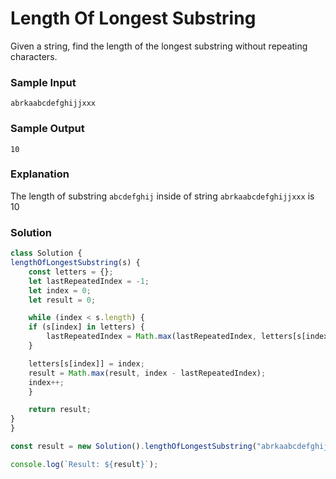 # Length Of Longest Substring

Given a string, find the length of the longest substring without repeating characters.

### Sample Input
```
abrkaabcdefghijjxxx
```
### Sample Output
```
10
```
### Explanation

The length of substring `abcdefghij` inside of string `abrkaabcdefghijjxxx` is 10

### Solution
```js
class Solution {
lengthOfLongestSubstring(s) {
    const letters = {};
    let lastRepeatedIndex = -1;
    let index = 0;
    let result = 0;

    while (index < s.length) {
    if (s[index] in letters) {
        lastRepeatedIndex = Math.max(lastRepeatedIndex, letters[s[index]]);
    }

    letters[s[index]] = index;
    result = Math.max(result, index - lastRepeatedIndex);
    index++;
    }

    return result;
}
}

const result = new Solution().lengthOfLongestSubstring("abrkaabcdefghijjxxx");

console.log(`Result: ${result}`);
```